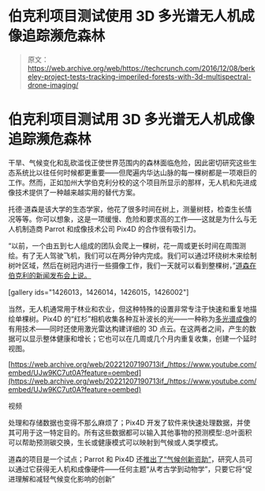 # 伯克利项目测试使用 3D 多光谱无人机成像追踪濒危森林 

> 原文：<https://web.archive.org/web/https://techcrunch.com/2016/12/08/berkeley-project-tests-tracking-imperiled-forests-with-3d-multispectral-drone-imaging/>

# 伯克利项目测试用 3D 多光谱无人机成像追踪濒危森林

干旱、气候变化和乱砍滥伐正使世界范围内的森林面临危险，因此密切研究这些生态系统比以往任何时候都更重要——但爬遍内华达山脉的每一棵树都是一项艰巨的工作。然而，正如加州大学伯克利分校的这个项目所显示的那样，无人机和先进成像技术提供了一种越来越实用的替代方案。

托德·道森是该大学的生态学家，他花了很多时间在树上，测量树枝，检查生长情况等等。你可以想象，这是一项缓慢、危险和要求高的工作——这就是为什么与无人机制造商 Parrot 和成像技术公司 Pix4D 的合作很有吸引力。

“以前，一个由五到七人组成的团队会爬上一棵树，花一周或更长时间在周围测绘。有了无人驾驶飞机，我们可以在两分钟内完成。我们可以通过环绕树木来绘制树叶区域，然后在树冠内进行一些摄像工作，我们一天就可以看到整棵树，”[道森在伯克利的新闻发布会上说。](https://web.archive.org/web/20221207190713/http://news.berkeley.edu/2016/12/07/drones-help-monitor-health-of-giant-sequoias/)

[gallery ids="1426013，1426014，1426015，1426002"]

当然，无人机通常用于林业和农业，但这种特殊的设置非常专注于快速和重复地描绘单棵树。Pix4D 的“红杉”相机收集各种互补波长的光——一种称为[多光谱成像](https://web.archive.org/web/20221207190713/http://www.nbcnews.com/tech/innovation/multispectral-imaging-new-technology-resurrects-centuries-old-texts-n395406)的有用技术——同时还使用激光雷达构建详细的 3D 点云。在这两者之间，产生的数据可以显示整体健康和增长；它也可以在几周或几个月内重复收集，创建一个延时视图。

[https://web.archive.org/web/20221207190713if_/https://www.youtube.com/embed/UJw9KC7ut0A?feature=oembed](https://web.archive.org/web/20221207190713if_/https://www.youtube.com/embed/UJw9KC7ut0A?feature=oembed)

视频

处理和存储数据也变得不那么麻烦了；Pix4D 开发了软件来快速处理数据，并使其可用于这一特定目的。所有这些数据都可以输入其他事物的预测模型:总叶面积可以帮助预测碳交换，生长或健康模式可以映射到气候或人类学模式。

道森的项目是一个试点；Parrot 和 Pix4D 还[推出了“气候创新资助”](https://web.archive.org/web/20221207190713/http://edu.parrot.com/climate/)，研究人员可以通过它获得无人机和成像硬件——任何主题“从考古学到动物学”，只要它将“促进理解和减轻气候变化影响的创新”